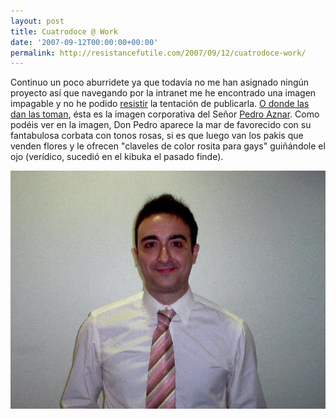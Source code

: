 ```yaml
---
layout: post
title: Cuatrodoce @ Work
date: '2007-09-12T00:00:00+00:00'
permalink: http://resistancefutile.com/2007/09/12/cuatrodoce-work/
---
```

Continuo un poco aburridete ya que todavía no me han asignado ningún proyecto así que navegando por la intranet me he encontrado una imagen impagable y no he podido <a href="http://resistancefutile.com">resistir</a> la tentación de publicarla.
<a href="http://cuatrodoce.com/?p=470">O donde las dan las toman</a>, ésta es la imagen corporativa del Señor <a href="http://cuatrodoce.com/">Pedro Aznar</a>. Como podéis ver en la imagen, Don Pedro aparece la mar de favorecido con su fantabulosa corbata con tonos rosas, si es que luego van los pakis que venden flores y le ofrecen  "claveles de color rosita para gays" guiñándole el ojo (verídico, sucedió en el kibuka el pasado finde).

<img src='/assets/7930.jpg' alt='Pedro Aznar' class="centro_borde" />


